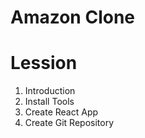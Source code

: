 # Amazon Clone

# Lession

1. Introduction
2. Install Tools
3. Create React App
4. Create Git Repository
